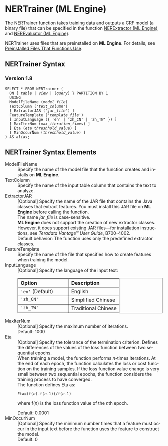 <html><head></head><body><div class="nested0" aria-labelledby="ariaid-title1" topicindex="1" topicid="bst1507214236247" id="bst1507214236247"><h1 class="title topictitle1" id="ariaid-title1">NERTrainer (ML Engine)</h1><div class="body conbody">
<p class="p">The NERTrainer function takes training data and outputs a CRF model (a binary file) that can be specified in the function <a href="mwc1558539810353.md#cok1507323704385">NERExtractor (ML Engine)</a> and <a href="yvp1558539966765.md#ett1507580403278">NEREvaluator (ML Engine)</a>.</p>
<p class="p">NERTrainer uses files that are preinstalled on <span><b>ML Engine</b></span>. For details, see <a href="tzu1557778477026.md">Preinstalled Files That Functions Use</a>.</p></div><div class="topic reference nested1" aria-labelledby="ariaid-title2" topicindex="2" topicid="pxo1507214282224" xml:lang="en-us" lang="en-us" id="pxo1507214282224">
<h2 class="title topictitle2" id="ariaid-title2">NERTrainer Syntax</h2><div class="body refbody"><div class="section" id="pxo1507214282224__section_N1000E_N1000C_N10001">
<h3 class="title sectiontitle">Version <span>1.8</span></h3><pre class="pre codeblock" xml:space="preserve"><code>SELECT * FROM NERTrainer (
  <span>ON { <var class="keyword varname">table</var> | <var class="keyword varname">view</var> | (<var class="keyword varname">query</var>) }</span> PARTITION BY 1
  USING
  ModelFileName (<var class="keyword varname">model_file</var>)
  TextColumn ('<var class="keyword varname">text_column</var>')
  [ ExtractorJAR ('<var class="keyword varname">jar_file</var>') ]
  FeatureTemplate ('<var class="keyword varname">template_file</var>')
  [ InputLanguage ({ 'en' | 'zh_CN' | 'zh_TW' }) ]
  [ MaxIterNum (<var class="keyword varname">max_iteration_times</var>) ]
  [ Eta (<var class="keyword varname">eta_threshhold_value</var>) ]
  [ MinOccurNum (<var class="keyword varname">threshhold_value</var>) ]
) AS <var class="keyword varname">alias</var>;</code></pre></div></div></div><div class="topic reference nested1" aria-labelledby="ariaid-title3" topicindex="3" topicid="wac1507214352966" xml:lang="en-us" lang="en-us" id="wac1507214352966">
<h2 class="title topictitle2" id="ariaid-title3">NERTrainer Syntax Elements</h2><div class="body refbody"><div class="section" id="wac1507214352966__section_N10011_N1000E_N10001"><dl class="dl parml"><dt class="dt pt dlterm">ModelFileName</dt><dd class="dd pd">Specify the name of the model file that the function creates and installs on <span><b>ML Engine</b></span>.</dd><dt class="dt pt dlterm">TextColumn</dt><dd class="dd pd">Specify the name of the input table column that contains the text to analyze.</dd><dt class="dt pt dlterm">ExtractorJAR</dt><dd class="dd pd">[Optional] Specify the name of the JAR file that contains the Java classes that extract features. You must install this JAR file on <span><b>ML Engine</b></span> before calling the function.</dd><dd class="dd pd ddexpand">The name <var class="keyword varname">jar_file</var> is case-sensitive.</dd><dd class="dd pd ddexpand"><span><b>ML Engine</b></span> does not support the creation of new extractor classes. However, it does support existing JAR files—for installation instructions, see <span><cite class="cite">Teradata Vantage™ User Guide</cite>, B700-4002</span>.</dd><dd class="dd pd ddexpand">Default behavior: The function uses only the predefined extractor classes.</dd><dt class="dt pt dlterm">FeatureTemplate</dt><dd class="dd pd">Specify the name of the file that specifies how to create features when training the model.</dd><dt class="dt pt dlterm">InputLanguage</dt><dd class="dd pd">[Optional] Specify the language of the input text:
<div class="tablenoborder"><table cellpadding="4" cellspacing="0" summary="" id="wac1507214352966__d42e19" class="table" frame="border" border="1" rules="all"><div class="caption"></div><colgroup span="1"><col style="width:50%" span="1"></col><col style="width:50%" span="1"></col></colgroup><thead class="thead" style="text-align:left;"><tr class="row"><th class="entry cellrowborder" style="vertical-align:top;" id="d83428e202" rowspan="1" colspan="1">Option</th><th class="entry cellrowborder" style="vertical-align:top;" id="d83428e204" rowspan="1" colspan="1">Description</th></tr></thead><tbody class="tbody"><tr class="row"><td class="entry cellrowborder" style="vertical-align:top;" headers="d83428e202" rowspan="1" colspan="1"><code class="ph codeph">'en'</code> (Default)</td><td class="entry cellrowborder" style="vertical-align:top;" headers="d83428e204" rowspan="1" colspan="1">English</td></tr><tr class="row"><td class="entry cellrowborder" style="vertical-align:top;" headers="d83428e202" rowspan="1" colspan="1"><code class="ph codeph">'zh_CN'</code></td><td class="entry cellrowborder" style="vertical-align:top;" headers="d83428e204" rowspan="1" colspan="1">Simplified Chinese</td></tr><tr class="row"><td class="entry cellrowborder" style="vertical-align:top;" headers="d83428e202" rowspan="1" colspan="1"><code class="ph codeph">'zh_TW'</code></td><td class="entry cellrowborder" style="vertical-align:top;" headers="d83428e204" rowspan="1" colspan="1">Traditional Chinese</td></tr></tbody></table></div></dd><dt class="dt pt dlterm">MaxIterNum</dt><dd class="dd pd">[Optional] Specify the maximum number of iterations.</dd><dd class="dd pd ddexpand">Default: 1000</dd><dt class="dt pt dlterm">Eta</dt><dd class="dd pd">[Optional] Specify the tolerance of the termination criterion. Defines the differences of the values of the loss function between two sequential epochs.</dd><dd class="dd pd ddexpand">When training a model, the function performs <var class="keyword varname">n</var>-times iterations. At the end of each epoch, the function calculates the loss or cost function on the training samples. If the loss function value change is very small between two sequential epochs, the function considers the training process to have converged.</dd><dd class="dd pd ddexpand">The function defines Eta as:
<p class="p"><code class="ph codeph">Eta=(f(<var class="keyword varname">n</var>)-f(<var class="keyword varname">n</var>-1))/f(<var class="keyword varname">n</var>-1)</code></p>
<p class="p">where f(<var class="keyword varname">n</var>) is the loss function value of the <var class="keyword varname">n</var>th epoch.</p></dd><dd class="dd pd ddexpand">Default: 0.0001</dd><dt class="dt pt dlterm">MinOccurNum</dt><dd class="dd pd">[Optional] Specify the minimum number times that a feature must occur in the input text before the function uses the feature to construct the model.</dd><dd class="dd pd ddexpand">Default: 0</dd></dl></div></div></div></div></body></html>
